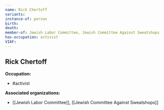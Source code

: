 ```yaml
---
name: Rick Chertoff
variants: 
instance-of: person
birth: 
death: 
member-of: Jewish Labor Committee, Jewish Committee Against Sweatshops
has-occupation: activist
VIAF: 
---
```

## Rick Chertoff

**Occupation:** 
- #activist

**Associated organizations:** 
- [[Jewish Labor Committee]], [[Jewish Committee Against Sweatshops]]